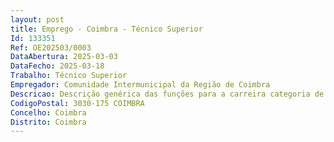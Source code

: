 ```yaml
--- 
layout: post
title: Emprego - Coimbra - Técnico Superior
Id: 133351
Ref: OE202503/0003
DataAbertura: 2025-03-03
DataFecho: 2025-03-18
Trabalho: Técnico Superior
Empregador: Comunidade Intermunicipal da Região de Coimbra
Descricao: Descrição genérica das funções para a carreira categoria de Técnico Superior  as constantes no Anexo à Lei Geral do Trabalho em Funções Públicas (LTFP), aprovada em anexo à Lei n.º 35 2014, de 20 de junho, referido no n.º 2, do artigo 88.º, às quais corresponde o grau 3 de complexidade funcional  “Funçõesconsultivas, de estudo, planeamento, programação, avaliação e aplicação de métodos e processos de natureza técnica e ou científica, que fundamentam e preparam a decisão. Elaboração, autonomamente ou em grupo, de pareceres e projetos, com diversos graus de complexidade, e execução de outras atividadesde apoio geral ou especializado nas áreas de atuação comuns, instrumentais e operativas dos órgãos e serviços. Funções exercidas com responsabilidade e autonomia técnica, ainda que com enquadramento superior qualificado. Representação do órgão ou serviço em assuntos da sua especialidade, tomandoopções de índole técnica, enquadradas por diretivas ou orientações superiores.” Descrição específica das funções  Acompanhar a realização dos investimentos e a execução das ações e assegurar a interlocução com os beneficiários, em todas as fases do ciclo de vida das operações  verificar a elegibilidade das despesas  Garantir o cumprimento dos normativos aplicáveis, designadamente nos domínios da concorrência, da contratação pública, do ambiente e da igualdade de oportunidades  Verificar a realização efetiva dos produtos e serviços cofinanciados  assegurar que as despesas declaradas cumpriram as regras europeias e nacionais  Avaliar o cumprimento de objetivos e resultados e propor o encerramento das operações  realizar verificações físicas e documentais no local  elaboração, acompanhamento e execução de candidaturas a programas e fundos nacionais e comunitários  Verificar o cumprimento dos procedimentos de contratação pública, regras ambientais, ordenamento do território, licenciamentos e outros procedimentos legais e regulamentares aplicáveis  Analisar a viabilidade e sustentabilidade económico financeira dos projetos realizar  Pesquisa e informação sobre Programas, Iniciativas e Instrumentos Europeus  Pesquisa, monitorização e informação sobre avisos de concurso convocatórias de oportunidades de financiamento e ou assistência técnica ao nível europeu  Preparação e promoção do perfil da CIM RC, em contexto internacional, potenciando oportunidades de envolvimento em projetos  Preparação e estruturação de ideias de projetos com enquadramento nos avisos europeus  Elaboração de propostas de abordagens estratégicas para participação nos Programas, Iniciativas e Instrumentos Europeus  Avaliação da viabilidade técnica, financeira e estratégica das ideias de projetos  Elaboração da conceptualização de projetos  Definição de estratégias e objetivos dos projetos  Conceção dos conceitos dos projetos e estruturação pacotes de trabalho, atividades e resultados esperados  Desenvolvimento de planos de trabalho, incluindo metas, entregáveis e outros elementos associados  Redação de candidaturas, incluindo elaboração de orçamentação dos projetos e fundamentação do contributo para os critérios de mérito  Articulação e negociação com os parceiros dos consórcios e com os Programas, Iniciativas e Instrumentos Europeus  Elaboração da fundamentação dos impactos dos projetos e dos contributos para o mérito e impacto dos projetos  Pesquisa e definição de perfil dos parceiros  Identificação, seleção e convite a parceiros para integração em consórcios europeus  Submissão de candidaturas através das plataformas eletrónicas aplicáveis aos Programas, Iniciativas e Instrumentos Europeus  Preparação e elaboração de esclarecimentos, nomeadamente respostas a pedidos de esclarecimento solicitados pelos Programas, Iniciativas e Instrumentos Europeus  Preparação e compilação da documentação necessária para a assinatura dos contratos de financiamento termos de aceitação de projetos europeus  Gestão administrativa e financeira de projetos financiados por Programas, Iniciativas e Instrumentos Europeus  Implementação das atividades técnicas dos projetos  Acompanhamento e monitorização da atividade dos membros dos consórcios  Elaboração de pedidos de pagamento dos projetos, de acordo com as orientações de gestão dos organismos financiadores  Acompanhamento e monitorização da execução dos projetos, incluindo, metas e entregáveis  Preparação, organização e participação em reuniões de consórcio  Elaboração de informações e reportes técnicos e financeiros e relatórios de progresso dos projetos  Preparação e submissão de informação nas plataformas eletrónicas definidas Programas, Iniciativas e Instrumentos Europeus  Garantir a execução atempada das atividades durante o período de duração dos projetos, em conformidade com todas as obrigações dos Programas, Iniciativas e Instrumentos Europeus  Verificar o recebimento dos cofinanciamentos dos Programas, Iniciativas e Instrumentos Europeus  Elaborar informações e documentação de suporte ao lançamento de procedimentos para a contratação pública  Exercer funções de júri e de gestor de contratos  Exercer com autonomia e responsabilidade as funções consultivas, de estudo, planeamento, programação, avaliação e aplicação de métodos e processos de natureza técnica e ou científica, que fundamentam e preparam a decisão  Elaborar, autonomamente ou em grupo, pareceres, com diversos graus de complexidade, e execução de outras atividades de apoio geral ou especializado nas áreas de atuação comuns, instrumentais e operativas dos órgãos e serviços  Representar o serviço em assuntos da sua especialidade, tomando opções de índole técnica, enquadradas por diretivas ou orientações superiores  Outras tarefas que lhe sejam acometidas no âmbito da preparação e ou execução de programas nacionais e comunitários  a descrição das funções não prejudica a atribuição ao trabalhador de funções não expressamente mencionadas, que lhe sejam afins ou funcionalmente ligadas, para as quais o trabalhador detenha qualificação profissional adequada e que não impliquem desvalorização profissional, nos termos do n.º 1, artigo 81.º, da LTFP.
CodigoPostal: 3030-175 COIMBRA
Concelho: Coimbra
Distrito: Coimbra
--- 
```

